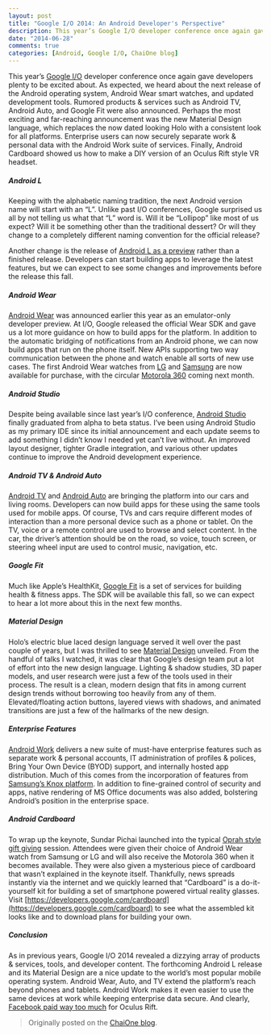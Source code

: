 ```yaml
---
layout: post
title: "Google I/O 2014: An Android Developer's Perspective"
description: This year’s Google I/O developer conference once again gave developers plenty to be excited about.
date: "2014-06-28"
comments: true
categories: [Android, Google I/O, ChaiOne blog]
---
```


This year’s [Google I/O](https://www.youtube.com/watch?v=wtLJPvx7-ys) developer conference once again gave developers plenty to be excited about. As expected, we heard about the next release of the Android operating system, Android Wear smart watches, and updated development tools. Rumored products & services such as Android TV, Android Auto, and Google Fit were also announced. Perhaps the most exciting and far-reaching announcement was the new Material Design language, which replaces the now dated looking Holo with a consistent look for all platforms. Enterprise users can now securely separate work & personal data with the Android Work suite of services. Finally, Android Cardboard showed us how to make a DIY version of an Oculus Rift style VR headset.

##### Android L

Keeping with the alphabetic naming tradition, the next Android version name will start with an “L”. Unlike past I/O conferences, Google surprised us all by not telling us what that “L” word is. Will it be “Lollipop” like most of us expect? Will it be something other than the traditional dessert? Or will they change to a completely different naming convention for the official release?

Another change is the release of [Android L as a preview](http://developer.android.com/preview/index.html) rather than a finished release. Developers can start building apps to leverage the latest features, but we can expect to see some changes and improvements before the release this fall.

##### Android Wear

[Android Wear](http://developer.android.com/wear/index.html) was announced earlier this year as an emulator-only developer preview. At I/O, Google released the official Wear SDK and gave us a lot more guidance on how to build apps for the platform. In addition to the automatic bridging of notifications from an Android phone, we can now build apps that run on the phone itself. New APIs supporting two way communication between the phone and watch enable all sorts of new use cases. The first Android Wear watches from [LG](https://play.google.com/store/devices/details?id=lg_g_watch_black) and [Samsung](https://play.google.com/store/devices/details?id=samsung_gear_live_black) are now available for purchase, with the circular [Motorola 360](https://moto360.motorola.com/) coming next month.

##### Android Studio

Despite being available since last year’s I/O conference, [Android Studio](http://developer.android.com/sdk/installing/studio.html) finally graduated from alpha to beta status. I’ve been using Android Studio as my primary IDE since its initial announcement and each update seems to add something I didn’t know I needed yet can’t live without. An improved layout designer, tighter Gradle integration, and various other updates continue to improve the Android development experience.

##### Android TV & Android Auto

[Android TV](http://developer.android.com/tv/index.html) and [Android Auto](http://developer.android.com/auto/index.html) are bringing the platform into our cars and living rooms. Developers can now build apps for these using the same tools used for mobile apps. Of course, TVs and cars require different modes of interaction than a more personal device such as a phone or tablet. On the TV, voice or a remote control are used to browse and select content. In the car, the driver’s attention should be on the road, so voice, touch screen, or steering wheel input are used to control music, navigation, etc.

##### Google Fit

Much like Apple’s HealthKit, [Google Fit](https://developers.google.com/fit/) is a set of services for building health & fitness apps. The SDK will be available this fall, so we can expect to hear a lot more about this in the next few months.

##### Material Design

Holo’s electric blue laced design language served it well over the past couple of years, but I was thrilled to see [Material Design](http://developer.android.com/preview/material/index.html) unveiled. From the handful of talks I watched, it was clear that Google’s design team put a lot of effort into the new design language. Lighting & shadow studies, 3D paper models, and user research were just a few of the tools used in their process. The result is a clean, modern design that fits in among current design trends without borrowing too heavily from any of them. Elevated/floating action buttons, layered views with shadows, and animated transitions are just a few of the hallmarks of the new design.

##### Enterprise Features

[Android Work](http://www.androidcentral.com/android-work-makes-android-enterprise-ready) delivers a new suite of must-have enterprise features such as separate work & personal accounts, IT administration of profiles & polices, Bring Your Own Device (BYOD) support, and internally hosted app distribution. Much of this comes from the incorporation of features from [Samsung’s Knox platform](http://www.samsung.com/global/business/mobile/platform/mobile-platform/knox/). In addition to fine-grained control of security and apps, native rendering of MS Office documents was also added, bolstering Android’s position in the enterprise space.

##### Android Cardboard

To wrap up the keynote, Sundar Pichai launched into the typical [Oprah style gift giving](https://www.youtube.com/watch?v=XcI-rHO0yko) session. Attendees were given their choice of Android Wear watch from Samsung or LG and will also receive the Motorola 360 when it becomes available. They were also given a mysterious piece of cardboard that wasn’t explained in the keynote itself. Thankfully, news spreads instantly via the internet and we quickly learned that “Cardboard” is a do-it-yourself kit for building a set of smartphone powered virtual reality glasses. Visit [https://developers.google.com/cardboard](https://developers.google.com/cardboard) to see what the assembled kit looks like and to download plans for building your own.

##### Conclusion

As in previous years, Google I/O 2014 revealed a dizzying array of products & services, tools, and developer content. The forthcoming Android L release and its Material Design are a nice update to the world’s most popular mobile operating system. Android Wear, Auto, and TV extend the platform’s reach beyond phones and tablets. Android Work makes it even easier to use the same devices at work while keeping enterprise data secure. And clearly, [Facebook paid way too much](http://techcrunch.com/2014/03/25/facebook-to-buy-oculus-vr-maker-of-the-rift-headset-for-around-2b-in-cash-and-stock/) for Oculus Rift.

> Originally posted on the [ChaiOne blog](http://chaione.com/google-io-2014-a-developers-perspective/).
